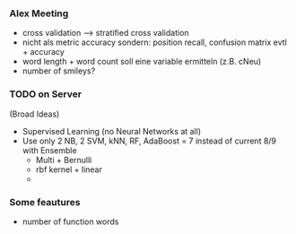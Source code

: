 ### Alex Meeting 
* cross validation --> stratified cross validation
* nicht als metric accuracy sondern: position recall, confusion matrix evtl + accuracy
* word length + word count soll eine variable ermitteln (z.B. cNeu)
* number of smileys?

### TODO on Server
(Broad Ideas)

* Supervised Learning (no Neural Networks at all)
* Use only 2 NB, 2 SVM, kNN, RF, AdaBoost = 7 instead of current 8/9 with Ensemble
  * Multi + Bernulli  
  * rbf kernel + linear
  * 

### Some feautures
* number of function words
